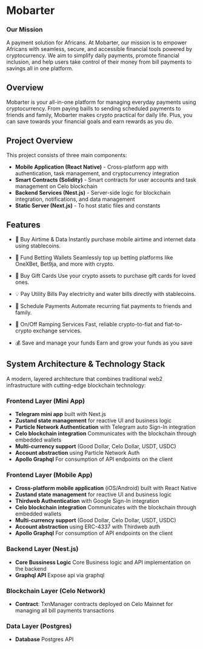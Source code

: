 # Mobarter

### Our Mission
A payment solution for Africans. At Mobarter, our mission is to empower Africans with seamless, secure, and accessible financial tools powered by cryptocurrency. We aim to simplify daily payments, promote financial inclusion, and help users take control of their money from bill payments to savings all in one platform.


## Overview
Mobarter is your all-in-one platform for managing everyday payments using cryptocurrency. From paying baills to sending scheduled payments to friends and family, Mobarter makes crypto practical for daily life. Plus, you can save towards your financial goals and earn rewards as you do.

## Project Overview
This project consists of three main components:

- **Mobile Application (React Native)** - Cross-platform app with authentication, task management, and cryptocurrency integration
- **Smart Contracts (Solidity)** - Smart contracts for user accounts and task management on Celo blockchain
- **Backend Services (Nest.js)** - Server-side logic for blockchain integration, notifications, and data management
- **Static Server (Next.js)** - To host static files and constants 

## Features

- 🔌 Buy Airtime & Data
Instantly purchase mobile airtime and internet data using stablecoins.

- 🎲 Fund Betting Wallets
Seamlessly top up betting platforms like OneXBet, Bet9ja, and more with crypto.

- 🎁 Buy Gift Cards
Use your crypto assets to purchase gift cards for loved ones.

- 💡 Pay Utility Bills
Pay electricity and water bills directly with stablecoins.

- 🔁 Schedule Payments
Automate recurring fiat payments to friends and family.

- 🔄 On/Off Ramping Services
Fast, reliable crypto-to-fiat and fiat-to-crypto exchange services.

- 💰 Save and manage your funds
Earn and grow your funds as you save
  


## System Architecture & Technology Stack

A modern, layered architecture that combines traditional web2 infrastructure with cutting-edge blockchain technology:

### Frontend Layer (Mini App)
- **Telegram mini app** built with Next.js
- **Zustand state management** for reactive UI and business logic
- **Particle Network Authentication** with Telegram auto Sign-In integration
- **Celo blockchain integration** Communicates with the blockchain through embedded wallets
- **Multi-currency support** (Good Dollar, Celo Dollar, USDT, USDC)
- **Account abstraction** using Particle Network Auth
- **Apollo Graphql** For consumption of API endpoints on the client

### Frontend Layer (Mobile App)
- **Cross-platform mobile application** (iOS/Android) built with React Native
- **Zustand state management** for reactive UI and business logic
- **Thirdweb Authentication** with Google Sign-In integration
- **Celo blockchain integration** Communicates with the blockchain through embedded wallets
- **Multi-currency support** (Good Dollar, Celo Dollar, USDT, USDC)
- **Account abstraction** using ERC-4337 with Thirdweb auth
- **Apollo Graphql** For consumption of API endpoints on the client

### Backend Layer (Nest.js)
- **Core Bussiness Logic**  Core Business logic and API implementation on the backend
- **Graphql API** Expose api via graphql


### Blockchain Layer (Celo Network)
- **Contract**: TxnManager contracts deployed on Celo Mainnet for managing all bill payments transactions

### Data Layer (Postgres)
- **Database** Postgres API





